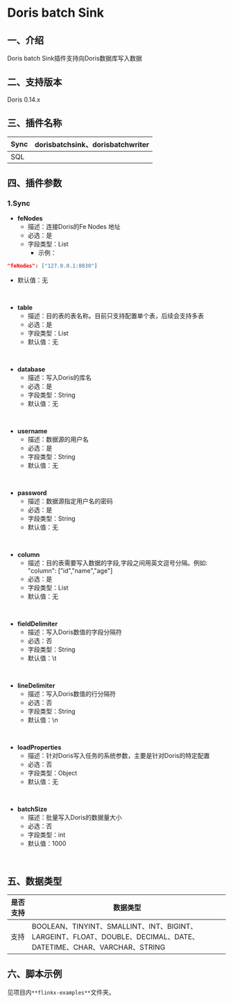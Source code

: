 # Doris batch Sink

## 一、介绍
Doris batch Sink插件支持向Doris数据库写入数据

## 二、支持版本
Doris  0.14.x

## 三、插件名称
| Sync | dorisbatchsink、dorisbatchwriter |
| --- | --- |
| SQL |  |

## 四、插件参数


### 1.Sync

- **feNodes**
  - 描述：连接Doris的Fe Nodes 地址
  - 必选：是
  - 字段类型：List
    - 示例：
```json
"feNodes": ["127.0.0.1:8030"]
```

- 默认值：无

<br />


- **table**
  - 描述：目的表的表名称。目前只支持配置单个表，后续会支持多表
  - 必选：是
  - 字段类型：List
  - 默认值：无


<br />

- **database**
  - 描述：写入Doris的库名
  - 必选：是
  - 字段类型：String
  - 默认值：无


<br />

- **username**
  - 描述：数据源的用户名
  - 必选：是
  - 字段类型：String
  - 默认值：无


<br />

- **password**
  - 描述：数据源指定用户名的密码
  - 必选：是
  - 字段类型：String
  - 默认值：无


<br />

- **column**
  - 描述：目的表需要写入数据的字段,字段之间用英文逗号分隔。例如: "column": ["id","name","age"]
  - 必选：是
  - 字段类型：List
  - 默认值：无


<br />

- **fieldDelimiter**
  - 描述：写入Doris数值的字段分隔符
  - 必选：否
  - 字段类型：String
  - 默认值：\t


<br />

- **lineDelimiter**
  - 描述：写入Doris数值的行分隔符
  - 必选：否
  - 字段类型：String
  - 默认值：\n


<br />

- **loadProperties**
  - 描述：针对Doris写入任务的系统参数，主要是针对Doris的特定配置
  - 必选：否
  - 字段类型：Object
  - 默认值：无


<br />

- **batchSize**
  - 描述：批量写入Doris的数据量大小
  - 必选：否
  - 字段类型：int
  - 默认值：1000


<br />






## 五、数据类型

| 是否支持 | 数据类型                                                     |
| -------- | ------------------------------------------------------------ |
| 支持     | BOOLEAN、TINYINT、SMALLINT、INT、BIGINT、LARGEINT、FLOAT、DOUBLE、DECIMAL、DATE、DATETIME、CHAR、VARCHAR、STRING |


## 六、脚本示例
见项目内`**flinkx-examples**`文件夹。
